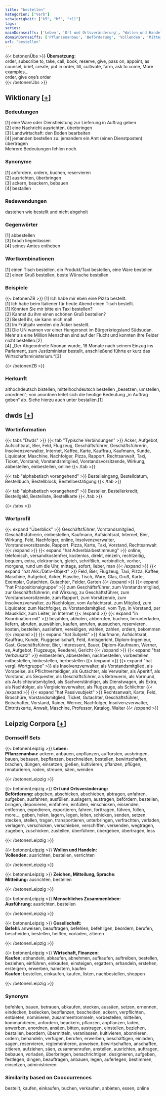 ```yaml
---
title: "bestellen"
kategorien: ["Verb"]
schwierigkeit: ["k5", "h5", "r11"]
tags:
series:
mainDornseiffs: ['Leben', 'Ort und Ortsveränderung', 'Wollen und Handeln', 'Zeichen, Mitteilung, Sprache', 'Menschliches Zusammenleben', 'Gesellschaft', 'Wirtschaft, Finanzen']
domainDornseiffs: ['Pflanzenanbau', 'Beförderung', 'Vollenden', 'Mitteilung', 'Ausführung', 'Befehl', 'Kaufen']
url: "bestellen"
---
```


{{< betonenÜbs >}}
**Übersetzung:**  
order, subscribe to, take, call, book, reserve, give, pass on, appoint, as counsel, brief, create, put in order, till, cultivate, farm, ask  to come, More examples...  
order, give one’s order  
{{< /betonenÜbs >}}

## Wiktionary [[+](https://de.wiktionary.org/wiki/bestellen)]

### Bedeutungen
[1] eine Ware oder Dienstleistung zur Lieferung in Auftrag geben  
[2] eine Nachricht ausrichten, überbringen  
[3] Landwirtschaft: den Boden bearbeiten  
[4] jemanden bestellen zu: jemandem ein Amt (einen Dienstposten) übertragen  
Mehrere Bedeutungen fehlen noch.  

### Synonyme
[1] anfordern, ordern, buchen, reservieren  
[2] ausrichten, überbringen  
[3] ackern, beackern, bebauen  
[4] bestallen  

### Redewendungen
dastehen wie bestellt und nicht abgeholt  

### Gegenwörter
[1] abbestellen  
[3] brach liegenlassen  
[4] seines Amtes entheben  

### Wortkombinationen
[1] einen Tisch bestellen, ein Produkt/Taxi bestellen, eine Ware bestellen  
[2] einen Gruß bestellen, beste Wünsche bestellen  

### Beispiele
{{< betonenZB >}}
[1] Ich habe mir eben eine Pizza bestellt.  
[1] Ich habe beim Italiener für heute Abend einen Tisch bestellt.  
[1] Könnten Sie mir bitte ein Taxi bestellen?  
[2] Kannst du ihm einen schönen Gruß bestellen?  
[2] Bestell ihr, sie kann mich mal!  
[3] Im Frühjahr werden die Äcker bestellt.  
[3] Die UN warnen vor einer Hungersnot im Bürgerkriegsland Südsudan. Mehr als eine Million Menschen sind auf der Flucht und konnten ihre Felder nicht bestellen.[2]  
[4] „Der Abgeordnete Noonan wurde, 18 Monate nach seinem Einzug ins Parlament, zum Justizminister bestellt, anschließend führte er kurz das Wirtschaftsministerium.“[3]  

{{< /betonenZB >}}
### Herkunft
althochdeutsch bistellen, mittelhochdeutsch bestellen „besetzen, umstellen, anordnen“; von anordnen leitet sich die heutige Bedeutung „in Auftrag geben“ ab. Siehe hierzu auch unter bestallen.[1]  



## dwds [[+](https://www.dwds.de/wb/bestellen)]

### Wortinformation
{{< tabs "Dwds" >}}
{{< tab "Typische Verbindungen" >}}
Acker, Aufgebot, Aufsichtsrat, Bier, Feld, Flugzeug, Geschäftsführer, Geschäftsführerin, Insolvenzverwalter, Internet, Kaffee, Karte, Kauffrau, Kaufmann, Kunde, Liquidator, Maschine, Nachfolger, Pizza, Rapport, Rechtsanwalt, Taxi, Ticket, Vorstand, Vorstandsmitglied, Vorstandsvorsitzende, Wirkung, abbestellen, einbestellen, online
{{< /tab >}}

{{< tab "alphabetisch vorangehend" >}}
Bestelleingang, Bestelldatum, Bestellbuch, Bestellblock, Bestellbestätigung
{{< /tab >}}

{{< tab "alphabetisch vorangehend" >}}
Besteller, Bestellerkredit, Bestellgeld, Bestelliste, Bestellkarte
{{< /tab >}}

{{< /tabs >}}

### Wortprofil
{{< expand "Überblick" >}} Geschäftsführer, Vorstandsmitglied, Geschäftsführerin, einbestellen, Kaufmann, Aufsichtsrat, Internet, Bier, Wirkung, Feld, Nachfolger, online, Insolvenzverwalter, Vorstandsvorsitzende, Rapport, Pizza, Karte, Taxi, Vorstand, Rechtsanwalt {{< /expand >}}
{{< expand "hat Adverbialbestimmung" >}} online, telefonisch, versandkostenfrei, kostenlos, direkt, einzeln, rechtzeitig, bequem, extra, elektronisch, gleich, schriftlich, verbindlich, vorher, morgens, rund um die Uhr, mittags, sofort, lieber, man {{< /expand >}}
{{< expand "hat Akk./Dativ-Objekt" >}} Feld, Bier, Flugzeug, Taxi, Pizza, Kaffee, Maschine, Aufgebot, Acker, Flasche, Tisch, Ware, Glas, Gruß, Karte, Exemplar, Gutachten, Gutachter, Felder, Garten {{< /expand >}}
{{< expand "hat Präpositionalgruppe" >}} zum Geschäftsführer, zum Vorstandsmitglied, zur Geschäftsführerin, mit Wirkung, zu Geschäftsführer, zum Vorstandsvorsitzende, zum Rapport, zum Vorsitzende, zum Insolvenzverwalter, zu Nachfolger, vom Aufsichtsrat, zum Mitglied, zum Liquidator, zum Nachfolger, zu Vorstandsmitglied, vom Typ, in Vorstand, per Mausklick, zum Leiter, im Internet {{< /expand >}}
{{< expand "in Koordination mit" >}} bezahlen, abholen, abberufen, buchen, herunterladen, liefern, abrufen, auswählen, kaufen, anrufen, aussuchen, reservieren, kosten, bestellen, ausliefern, vereidigen, wählen, zahlen, ordern, bekommen {{< /expand >}}
{{< expand "hat Subjekt" >}} Kaufmann, Aufsichtsrat, Kauffrau, Kunde, Fluggesellschaft, Feld, Amtsgericht, Diplom-Ingenieur, Gast, Geschäftsführer, Bier, Interessent, Bauer, Diplom-Kaufmann, Werner, es, Aufgebot, Flugzeuge, Reederei, Gericht {{< /expand >}}
{{< expand "hat Verbzusatz" >}} einbestellen, abbestellen, nachbestellen, vorbestellen, mitbestellen, hinbestellen, herbestellen {{< /expand >}}
{{< expand "hat vergl. Wortgruppe" >}} als Insolvenzverwalter, als Vorstandsmitglied, als Vorspeise, als Pflichtverteidiger, als Gutachter, als Verwalter, als Aperitif, als Vorstand, als Sequester, als Geschäftsführer, als Betreuerin, als Vormund, als Aufsichtsratsmitglied, als Sachverständiger, als Dienstwagen, als Extra, als Nachfolger, als Vergleichsverwalter, als Flugzeuge, als Schlichter {{< /expand >}}
{{< expand "hat Passivsubjekt" >}} Rechtsanwalt, Karte, Feld, Broschüre, Vorstandsmitglied, Ticket, Gutachter, Geschäftsführer, Botschafter, Vorstand, Rainer, Werner, Nachfolger, Insolvenzverwalter, Eintrittskarte, Anwalt, Maschine, Professor, Katalog, Walter {{< /expand >}}

## Leipzig Corpora [[+](https://corpora.uni-leipzig.de/en/res?word=bestellen&corpusId=deu_newscrawl-public_2018)]

### Dornseiff Sets
{{< betonenLeipzig >}}
**Leben:**  
**Pflanzenanbau:** ackern, anbauen, anpflanzen, aufforsten, ausbringen, bauen, bebauen, bepflanzen, beschneiden, bestellen, bewirtschaften, brachen, düngen, einsetzen, gießen, kultivieren, pflanzen, pflügen, renaturieren, roden, streuen, säen, wenden  

{{< /betonenLeipzig >}}


{{< betonenLeipzig >}}
**Ort und Ortsveränderung:**  
**Beförderung:** abgeben, abschicken, abschieben, abtragen, anfahren, aufgeben, ausfahren, ausfüllen, auslagern, austragen, befördern, bestellen, bringen, deponieren, einfahren, einfüllen, einschicken, einsenden, entfernen, expedieren, exportieren, fahren, forttragen, führen, füllen, more..., geben, holen, lagern, legen, leiten, schicken, senden, setzen, stecken, stellen, tragen, transportieren, unterbringen, verfrachten, verladen, verlagern, verschicken, verschieben, verschiffen, versenden, wegtragen, zugeben, zuschicken, zustellen, überführen, übergeben, übertragen, less  

{{< /betonenLeipzig >}}


{{< betonenLeipzig >}}
**Wollen und Handeln:**  
**Vollenden:** ausrichten, bestellen, verrichten  

{{< /betonenLeipzig >}}


{{< betonenLeipzig >}}
**Zeichen, Mitteilung, Sprache:**  
**Mitteilung:** ausrichten, bestellen  

{{< /betonenLeipzig >}}


{{< betonenLeipzig >}}
**Menschliches Zusammenleben:**  
**Ausführung:** ausrichten, bestellen  

{{< /betonenLeipzig >}}


{{< betonenLeipzig >}}
**Gesellschaft:**  
**Befehl:** anweisen, beauftragen, befehlen, befehligen, beordern, berufen, bescheiden, bestellen, heißen, vorladen, zitieren  

{{< /betonenLeipzig >}}


{{< betonenLeipzig >}}
**Wirtschaft, Finanzen:**  
**Kaufen:** abhandeln, abkaufen, abnehmen, aufkaufen, auftreiben, bestellen, beziehen, einführen, einkaufen, einsteigen, ergattern, erhandeln, erstehen, ersteigern, erwerben, hamstern, kaufen  
**Kaufen:** bestellen, einkaufen, kaufen, listen, nachbestellen, shoppen  

{{< /betonenLeipzig >}}

### Synonym
befehlen, bauen, betrauen, abkaufen, stecken, aussäen, setzen, ernennen, eindecken, bedecken, bepflanzen, bescheiden, ackern, verpflichten, entbieten, nominieren, zusammentrommeln, vorbestellen, mitteilen, kommandieren, anfordern, beackern, pflanzen, anpflanzen, laden, anwerben, anordnen, ansäen, bitten, austragen, einstellen, beziehen, bestallen, beordern, übermitteln, veranlassen, kultivieren, abonnieren, ordern, behandeln, verfügen, berufen, erwerben, beschäftigen, einladen, sagen, reservieren, reglementieren, anweisen, bewirtschaften, anschaffen, zitieren, aufziehen, säen, zusammenrufen, anstellen, ausrichten, auftragen, bebauen, vorladen, überbringen, benachrichtigen, designieren, aufgeben, festlegen, dingen, beauftragen, anbauen, legen, auferlegen, bestimmen, einsetzen, administrieren


### Similarity based on Cooccurrences
bestellt, kaufen, einkaufen, buchen, verkaufen, anbieten, essen, online

